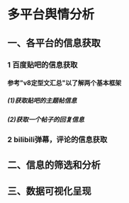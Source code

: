 # 多平台舆情分析
## 一、各平台的信息获取
### 1 百度贴吧的信息获取
#### 参考"v8定型文汇总"以了解两个基本框架
##### (1)获取贴吧的主题帖信息 
##### (2)获取一个帖子的回复信息
### 2 bilibili弹幕，评论的信息获取
## 二、信息的筛选和分析
## 三、数据可视化呈现
